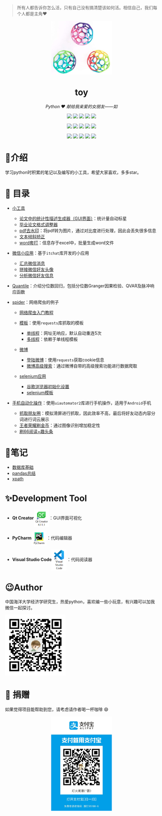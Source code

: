 > 所有人都告诉你怎么活，只有自己没有搞清楚该如何活。相信自己，我们每个人都是主角❤️

<p align="center">
    <img src="https://raw.githubusercontent.com/lei940324/picture/master/typora202004/12/125615-184630.png"  width=200/>
</p>
<h1 align="center">toy</h1>
<p align="center">
    <em>Python ❤️    献给我亲爱的女朋友——如</em>
</p>
<p align="center">
<a href="https://www.python.org/downloads/"><img  src="https://img.shields.io/badge/python-3.6%2B-brightgreen"></a>
<a href="https://github.com/python-openxml/python-docx"><img src="https://img.shields.io/badge/python--docx-0.2.4-orange"></a>
<a href="https://github.com/littlecodersh/ItChat"><img src="https://img.shields.io/badge/itchat-1.3.10-blue"></a>
<a href="https://github.com/lxml/lxml"><img src="https://img.shields.io/badge/lxml-4.5.0-red"></a>
<a href="https://github.com/matplotlib/matplotlib"><img src="https://img.shields.io/badge/matplotlib-3.1.3-blue"></a>
</p>
<p align="center">
<a href="https://github.com/numpy/numpy"><img src="https://img.shields.io/badge/numpy-1.18.1-blue"></a>
<a href="https://github.com/pandas-dev/pandas"><img src="https://img.shields.io/badge/pandas-1.0.1-yellow"></a>
<a href="https://github.com/pyecharts/pyecharts"><img src="https://img.shields.io/badge/pyecharts-1.7.1-orange"></a>
<a href="https://pypi.org/project/PyQt5/"><img src="https://img.shields.io/badge/pyqt5-5.10-orange"></a>
<a href="https://github.com/psf/requests"><img src="https://img.shields.io/badge/requests-2.22.0-yellow"></a>
</p>
<p align="center">
<a href="https://github.com/scipy/scipy"><img src="https://img.shields.io/badge/scipy-1.4.1-brightgreen"></a>
<a href="https://github.com/SeleniumHQ/selenium"><img src="https://img.shields.io/badge/selenium-3.141.0-lightgrey"></a>
<a href="https://github.com/statsmodels/statsmodels"><img src="https://img.shields.io/badge/statsmodels-0.11.0-red"></a>
<a href="https://github.com/sympy/sympy"><img src="https://img.shields.io/badge/sympy-1.5.1-lightgrey"></a>
<a href="https://github.com/openatx/uiautomator2"><img src="https://img.shields.io/badge/uiautomator2-2.7.1-brightgreen"></a>
</p>

# 📃介绍

学习python时积累的笔记以及编写的小工具，希望大家喜欢，多多star。

# 📣 目录

* [小工具](https://github.com/lei940324/toy/tree/master/小工具)
  * [论文中的统计性描述生成器（GUI界面）](https://github.com/lei940324/toy/tree/master/小工具/description)：统计量自动标星
  * [毕业论文格式调整器](https://github.com/lei940324/toy/tree/master/小工具/ouc_thesis_format)
  * [pdf去水印](https://github.com/lei940324/toy/tree/master/小工具/pdf%E5%8E%BB%E6%B0%B4%E5%8D%B0)：将pdf转为图片，通过对比度进行处理，因此会丢失很多信息
  * [文本倾斜矫正](https://github.com/lei940324/toy/tree/master/小工具/文本倾斜矫正)
  * [word套打](https://github.com/lei940324/toy/tree/master/小工具/word套打)：信息存于excel中，批量生成word文件

* [微信小应用](https://github.com/lei940324/toy/tree/master/微信小应用)：基于`itchat`库开发的小应用
  * [汇总微信消息](https://github.com/lei940324/toy/tree/master/微信小应用/汇总微信消息)
  * [拼接微信好友头像](https://github.com/lei940324/toy/tree/master/微信小应用/拼接微信好友头像)
  * [分析微信好友信息](https://github.com/lei940324/toy/tree/master/微信小应用/分析微信好友信息)
  
* [Quantile](https://github.com/lei940324/Quantile)：介绍分位数回归，包括分位数Granger因果检验、QVAR及脉冲响应函数

* [spider](https://github.com/lei940324/spider)：网络爬虫的例子
  
  * [网络爬虫入门教程](https://github.com/lei940324/spider/blob/master/网络爬虫——入门.md)
  
  * [模板](https://github.com/lei940324/spider/tree/master/模板)：使用`requests`库抓取的模板
    * [单线程](https://github.com/lei940324/spider/blob/master/模板/GetUrl.py)：网址无响应，默认自动重连5次
    * [多线程](https://github.com/lei940324/spider/blob/master/模板/ThreadGetUrl.py)：依赖于单线程模板
  
  * [微博](https://github.com/lei940324/spider/tree/master/%E5%BE%AE%E5%8D%9A)
    * [登陆微博](https://github.com/lei940324/spider/blob/master/%E5%BE%AE%E5%8D%9A/loginWeibo.py)：使用`requests`获取cookie信息
    * [微博高级搜索](https://github.com/lei940324/spider/tree/master/微博/微博高级搜索)：通过微博自带的高级搜索功能进行数据爬取
  * [selenium应用](https://github.com/lei940324/spider/tree/master/selenium)
    * [谷歌浏览器初始化设置](https://github.com/lei940324/spider/blob/master/selenium/chrome_init.py)
    * [selenium模板](https://github.com/lei940324/spider/blob/master/selenium/template.py)
  
* [手机自动化操作](https://github.com/lei940324/toy/tree/master/手机自动化操作)：使用`uiautomator2`库进行手机操作，适用于`Android`手机
  * [抓取朋友圈](https://github.com/lei940324/toy/tree/master/手机自动化操作/抓取朋友圈)：模拟滑屏进行抓取，因此效率不高，最后将好友动态内容分词进行词云展示
  * [王者荣耀刷金币](https://github.com/lei940324/toy/tree/master/手机自动化操作/王者荣耀刷金币)：通过图像识别增加稳定性
  * [刷66阅读+趣头条](https://github.com/lei940324/toy/tree/master/手机自动化操作/66阅读+趣头条.py)

# 📝笔记

* [数据库基础](https://github.com/lei940324/toy/blob/master/笔记/SQL基本语法.md)
* [pandas总结](https://github.com/lei940324/toy/blob/master/笔记/pandas总结.md)
* [xpath](https://github.com/lei940324/toy/blob/master/笔记/xpath.ipynb)

# ✨Development Tool

- <span>**Qt Creator**</span><img src= "https://raw.githubusercontent.com/lei940324/picture/master/typora202003/31/182029-164220.png" width="50" align="absmiddle"><span>：GUI界面可视化</span>

- <span>**PyCharm**</span><img src= "https://raw.githubusercontent.com/lei940324/picture/master/typora202003/31/182340-937174.png" width="50" align="absmiddle"><span>：代码编辑器</span>

- <span>**Visual Studio Code**</span><img src= "https://raw.githubusercontent.com/lei940324/picture/master/typora202004/09/000635-457642.png" width="50" align="absmiddle"><span>：代码阅读器</span>

# 😉Author

中国海洋大学经济学研究生，热爱python，喜欢编一些小玩意，有兴趣可以加我微信一起探讨。

<img src="https://raw.githubusercontent.com/lei940324/picture/master/typora202004/12/181334-564739.png"  width=200 />


# 💌 捐赠

如果觉得项目能帮助到您，请考虑请作者喝一杯咖啡 😄

<p align="center">
<img src="https://raw.githubusercontent.com/lei940324/picture/master/typora202004/12/124306-810270.png"  width=200 />
</p>

